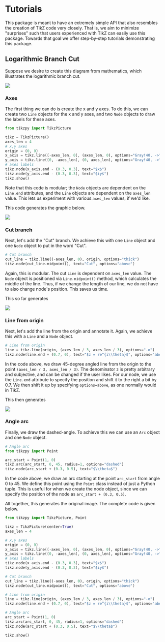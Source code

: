 # Tutorials

This package is meant to have an extremely simple API that also resembles the creation of TikZ code very closely.
That is, we aim to minimize "surprises" such that users experienced with TikZ can easily use this package.
Towards that goal we offer step-by-step tutorials demonstrating this package.

## Logarithmic Branch Cut

Suppose we desire to create this diagram from mathematics, which illustrates the logarithmic branch cut.

<img src="../../png/node_ex_1.png"/>


### Axes

The first thing we can do is create the x and y axes. To do this, we can create two 
`Line` objects for the x and y axes, and two `Node` objects to draw the labels for these axes.  

```python
from tikzpy import TikzPicture

tikz = TikzPicture()
axes_len = 4
# x,y axes
origin = (0, 0)
x_axis = tikz.line((-axes_len, 0), (axes_len, 0), options="Gray!40, ->")
y_axis = tikz.line((0, -axes_len), (0, axes_len), options="Gray!40, ->")
# axes labels
tikz.node(x_axis.end - (0.3, 0.3), text="$x$")
tikz.node(y_axis.end - (0.3, 0.3), text="$iy$")
tikz.show()
```

Note that this code is modular; the `Node` objects are dependent on the `Line.end` attributes, and the `Line` objects are dependent
on the `axes_len` value. This lets us experiment with various `axes_len` values, if we'd like.

This code generates the graphic below. 

<img src="../../png/tutorial_imgs/log_cut_step_1.png"/>

### Cut branch

Next, let's add the "Cut" branch. We achieve this with one `Line` object and one `Node` object to put in the word "Cut".

```python
# Cut branch
cut_line = tikz.line((-axes_len, 0), origin, options="thick")
tikz.node(cut_line.midpoint(), text="Cut", options="above")
```

Again, this is modular. The cut `Line` is dependent on `axes_len` value. The `Node` object is positioned via 
`Line.midpoint()` method, which calculates the middle of the line. Thus, if we change the length of our line, we do not 
have to also change node's position. This saves us time. 

This so far generates 

<img src="../../png/tutorial_imgs/log_cut_step_2.png"/>

### Line from origin

Next, let's add the line from the origin and annotate it. Again, we achieve this with a `Line` and a `Node` object. 

```python
# Line from origin
line = tikz.line(origin, (axes_len / 3, axes_len / 3), options="-o")
tikz.node(line.end + (0.7, 0), text="$z = re^{i\\theta}$", options="above")
```

In the code above, we draw 45-degree angled line from the origin to the point `(axes_len / 3, axes_len / 3)`. 
The denominator `3` is pretty arbitrary and subjective, and can be changed if the user likes. 
For our node, we use the `Line.end` attribute to specify the position and shift it to the right a bit by 0.7.
We then shift it up by specifying `options=above`, as one normally would in TikZ.

This then generates 

<img src="../../png/tutorial_imgs/log_cut_step_3.png"/>

### Angle arc

Finally, we draw the dashed-angle. To achieve this we can use an `Arc` object and one `Node` object. 

```python
# Angle arc
from tikzpy import Point

arc_start = Point(1, 0)
tikz.arc(arc_start, 0, 45, radius=1, options="dashed")
tikz.node(arc_start + (0.3, 0.5), text="$\\theta$")
```

In the code above, we draw an arc starting at the point `arc_start` from angle 0 to 45. We define this point using 
the `Point` class instead of just a Python tuple. This is useful for when we create the node object, since we 
can specify the position of the node as `arc_start + (0.3, 0.5)`. 

All together, this generates the original image. The complete code is given below. 

```python
from tikzpy import TikzPicture, Point

tikz = TikzPicture(center=True)
axes_len = 4

# x,y axes
origin = (0, 0)
x_axis = tikz.line((-axes_len, 0), (axes_len, 0), options="Gray!40, ->")
y_axis = tikz.line((0, -axes_len), (0, axes_len), options="Gray!40, ->")
# axes labels
tikz.node(x_axis.end - (0.3, 0.3), text="$x$")
tikz.node(y_axis.end - (0.3, 0.3), text="$iy$")

# Cut branch
cut_line = tikz.line((-axes_len, 0), origin, options="thick")
tikz.node(cut_line.midpoint(), text="Cut", options="above")

# Line from origin
line = tikz.line(origin, (axes_len / 3, axes_len / 3), options="-o")
tikz.node(line.end + (0.7, 0), text="$z = re^{i\\theta}$", options="above")

# Angle arc
arc_start = Point(1, 0)
tikz.arc(arc_start, 0, 45, radius=1, options="dashed")
tikz.node(arc_start + (0.3, 0.5), text="$\\theta$")

tikz.show()
```


